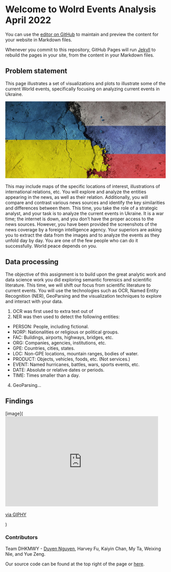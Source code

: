 # Welcome to Wolrd Events Analysis April 2022

You can use the [editor on GitHub](https://github.com/duyen21/World-Events-Analysis/edit/main/README.md) to maintain and preview the content for your website in Markdown files.

Whenever you commit to this repository, GitHub Pages will run [Jekyll](https://jekyllrb.com/) to rebuild the pages in your site, from the content in your Markdown files.

## Problem statement
This page illustrates a set of visualizations and plots to illustrate some
of the current World events, specifically focusing on analyzing current events in Ukraine. 

![image](Russia-Ukraine.jpeg)

This may include maps of the specific locations of interest,
illustrations of international relations, etc. You will explore and analyze the entities
appearing in the news, as well as their relation. Additionally, you will compare and
contrast various news sources and identify the key similarities and differences between
them.
This time, you take the role of a strategic analyst, and your task is to analyze the current
events in Ukraine. It is a war time; the internet is down, and you don’t have the proper
access to the news sources. However, you have been provided the screenshots of the
news coverage by a foreign intelligence agency. Your superiors are asking you to extract
the data from the images and to analyze the events as they unfold day by day. You are one
of the few people who can do it successfully. World peace depends on you.

## Data processing

The objective of this assignment is to build upon the great analytic work and data science
work you did exploring semantic forensics and scientific literature. This time, we will
shift our focus from scientific literature to current events. You will use the technologies
such as OCR, Named Entity Recognition (NER), GeoParsing and the visualization techniques to
explore and interact with your data.
1. OCR was first used to extra text out of 
2. NER was then used to detect the following entities:
- PERSON: People, including fictional.
- NORP: Nationalities or religious or political groups.
- FAC: Buildings, airports, highways, bridges, etc.
- ORG: Companies, agencies, institutions, etc.
- GPE: Countries, cities, states.
- LOC: Non-GPE locations, mountain ranges, bodies of water.
- PRODUCT: Objects, vehicles, foods, etc. (Not services.)
- EVENT: Named hurricanes, battles, wars, sports events, etc.
- DATE: Absolute or relative dates or periods.
- TIME: Times smaller than a day.
4. GeoParsing...


## Findings

[image](<iframe src="https://giphy.com/embed/J2aI7Pgdyib2Acp184" width="480" height="283" frameBorder="0" class="giphy-embed" allowFullScreen></iframe><p><a href="https://giphy.com/gifs/J2aI7Pgdyib2Acp184">via GIPHY</a></p>)
### Contributors
Team DHKMWY - [Duyen Nguyen](https://github.com/duyen21), Harvey Fu, Kaiyin Chan, My Ta, Weixing Nie, and Yue Zeng.

Our source code can be found at the top right of the page or [here](https://github.com/duyen21/World-Events-Analysis).

